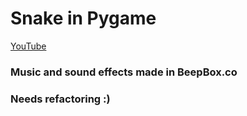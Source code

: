 # Snake in Pygame

[YouTube](https://youtu.be/5ijohHBK_d0)

### Music and sound effects made in BeepBox.co

### Needs refactoring :)
